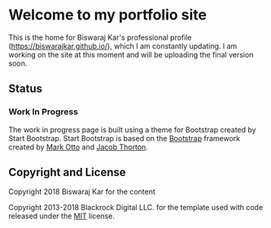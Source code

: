 # Welcome to my portfolio site

This is the home for Biswaraj Kar's professional profile (https://biswarajkar.github.io/), which I am constantly updating.
I am working on the site at this moment and will be uploading the final version soon.

## Status

### Work In Progress
The work in progress page is built using a theme for Bootstrap created by Start Bootstrap.
Start Bootstrap is based on the [Bootstrap](http://getbootstrap.com/) framework created by [Mark Otto](https://twitter.com/mdo) and [Jacob Thorton](https://twitter.com/fat).

## Copyright and License
Copyright 2018 Biswaraj Kar for the content

Copyright 2013-2018 Blackrock Digital LLC. for the template used with code released under the [MIT](https://github.com/BlackrockDigital/startbootstrap-coming-soon/blob/gh-pages/LICENSE) license.
